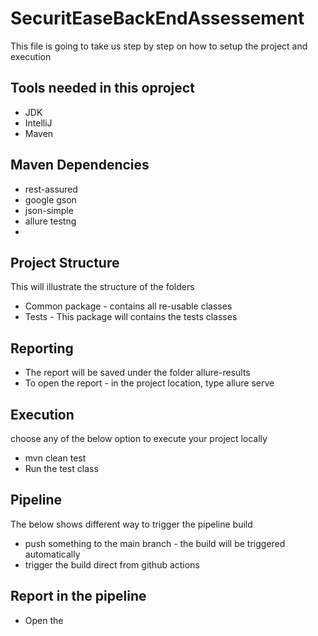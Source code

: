 # SecuritEaseBackEndAssessement

This file is going to take us step by step on how to setup the project and execution

## Tools needed in this oproject
* JDK
* IntelliJ
* Maven

## Maven Dependencies
* rest-assured
* google gson
* json-simple
* allure testng
*
## Project Structure
This will illustrate the structure of the folders
* Common package - contains all re-usable classes
* Tests - This package will contains the tests classes

## Reporting
* The report will be saved under the folder allure-results
* To open the report - in the project location, type allure serve <path of the report files>

## Execution
choose any of the below option to execute your project locally
* mvn clean test
* Run the test class

## Pipeline
The below shows different way to trigger the pipeline build
* push something to the main branch - the build will  be triggered automatically
* trigger the build direct from github actions

## Report in the pipeline
* Open the 